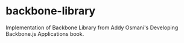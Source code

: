 backbone-library
================

Implementation of Backbone Library from Addy Osmani's Developing Backbone.js Applications book.
